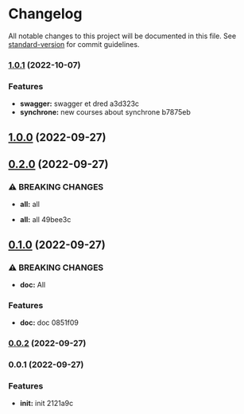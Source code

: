# Changelog

All notable changes to this project will be documented in this file. See [standard-version](https://github.com/conventional-changelog/standard-version) for commit guidelines.

### [1.0.1](///compare/v1.0.0...v1.0.1) (2022-10-07)


### Features

* **swagger:** swagger et dred a3d323c
* **synchrone:** new courses about synchrone b7875eb

## [1.0.0](///compare/v0.2.0...v1.0.0) (2022-09-27)

## [0.2.0](///compare/v0.1.0...v0.2.0) (2022-09-27)


### ⚠ BREAKING CHANGES

* **all:** all

* **all:** all 49bee3c

## [0.1.0](///compare/v0.0.2...v0.1.0) (2022-09-27)


### ⚠ BREAKING CHANGES

* **doc:** All

### Features

* **doc:** doc 0851f09

### [0.0.2](///compare/v0.0.1...v0.0.2) (2022-09-27)

### 0.0.1 (2022-09-27)


### Features

* **init:** init 2121a9c

